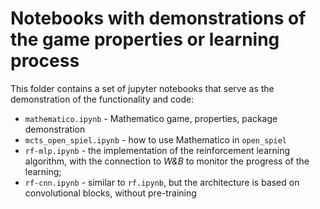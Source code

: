 # Notebooks with demonstrations of the game properties or learning process

This folder contains a set of jupyter notebooks that serve
as the demonstration of the functionality and code:

* `mathematico.ipynb` - Mathematico game, properties, package demonstration
* `mcts_open_spiel.ipynb` - how to use Mathematico in `open_spiel`
* `rf-mlp.ipynb` - the implementation of the reinforcement learning
    algorithm, with the connection to *W&B* to monitor the progress
    of the learning;
* `rf-cnn.ipynb` - similar to `rf.ipynb`, but the architecture is
    based on convolutional blocks, without pre-training
